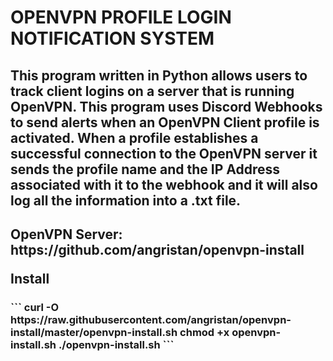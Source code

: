 # OPENVPN PROFILE LOGIN NOTIFICATION SYSTEM
<h2>
This program written in Python allows users to track client logins on a server that is running OpenVPN. This program uses Discord Webhooks to send alerts when an OpenVPN Client profile is activated. When a profile establishes a successful connection to the OpenVPN server it sends the profile name and the IP Address associated with it to the webhook and it will also log all the information into a .txt file.
</h2>
<h2>
OpenVPN Server: https://github.com/angristan/openvpn-install

  Install
</h2>
<h3>
  ```
  curl -O https://raw.githubusercontent.com/angristan/openvpn-install/master/openvpn-install.sh
  chmod +x openvpn-install.sh
  ./openvpn-install.sh
  ```
</h3>
